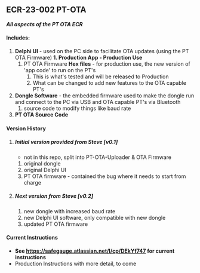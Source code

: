 ## ECR-23-002 PT-OTA
***All aspects of the PT OTA ECR***

#### Includes:
1. **Delphi UI** - used on the PC side to facilitate OTA updates (using the PT OTA Firmware)
   **1. Production App - Production Use**
      1. PT OTA Firmware **Hex files** - for production use, the new version of 'app code' to run on the PT's 
         1. This is what's tested and will be released to Production
         2. What can be changed to add new features to the OTA capable PT's
2. **Dongle Software** - the embedded firmware used to make the dongle run and connect to the PC via USB and OTA capable PT's via Bluetooth
   1. source code to modify things like baud rate
3. **PT OTA Source Code**

#### Version History
1. ##### Initial version provided from Steve [v0.1]
   - not in this repo, split into PT-OTA-Uploader & OTA Firmware
   1. original dongle
   2. original Delphi UI
   3. PT OTA firmware - contained the bug where it needs to start from charge
2. ##### Next version from Steve [v0.2]
   1. new dongle with increased baud rate
   2. new Delphi UI software, only compatible with new dongle
   3. updated PT OTA firmware

#### Current Instructions
- **See https://safegauge.atlassian.net/l/cp/DEkYf747 for current instructions**
- Production Instructions with more detail, to come